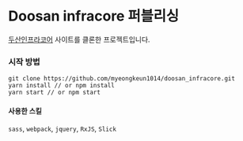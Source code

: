 # Doosan infracore 퍼블리싱   
[두산인프라코어](https://www.doosaninfracore.com/kr/) 사이트를 클론한 프로젝트입니다.

### 시작 방법
```
git clone https://github.com/myeongkeun1014/doosan_infracore.git
yarn install // or npm install
yarn start // or npm start
```

#### 사용한 스킬
`sass`, `webpack`, `jquery`, `RxJS`, `Slick`  

